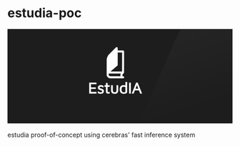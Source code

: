 # estudia-poc
![image](img/estudialogo.jpeg "EstudIA")

estudia proof-of-concept using cerebras' fast inference system
